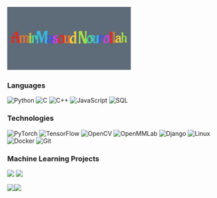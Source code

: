 ![](https://raw.githubusercontent.com/Nourollah/Nourollah/master/profile.gif)

### Languages

![Python](https://img.shields.io/badge/-Python-000?&logo=Python)
![C](https://img.shields.io/badge/-C-000?&logo=C)
![C++](https://img.shields.io/badge/-C++-000?&logo=c%2b%2b&logoColor=00599C)
![JavaScript](https://img.shields.io/badge/-JavaScript-000?&logo=JavaScript)
![SQL](https://img.shields.io/badge/-SQL-000?&logo=PostgreSQL)

### Technologies

![PyTorch](https://img.shields.io/badge/-PyTorch-000?&logo=PyTorch)
![TensorFlow](https://img.shields.io/badge/-TensorFlow-000?&logo=TensorFlow)
![OpenCV](https://img.shields.io/badge/-OpenCV-000?&logo=OpenCV)
![OpenMMLab](https://img.shields.io/badge/-OpenMMLab-000?&logo=GitHub)
![Django](https://img.shields.io/badge/-Django-000?&logo=Django)
![Linux](https://img.shields.io/badge/-Linux-000?&logo=Linux)
![Docker](https://img.shields.io/badge/-Docker-000?&logo=Docker)
![Git](https://img.shields.io/badge/-Git-000?&logo=Git)

### Machine Learning Projects

[![](https://img.shields.io/badge/-🧬%20NeuralNetworkFromScratch-000)](https://github.com/Nourollah/NeuralNetworkFromScratch)
[![](https://img.shields.io/badge/-🦠%20Python%20ImageProcessing-000)](https://github.com/Nourollah/Python_ImageProcessing)

[//]: # ([![]&#40;https://img.shields.io/badge/-📝%20Summarizer-000&#41;]&#40;&#41;)
[//]: # ([![]&#40;https://img.shields.io/badge/-🔬%20Overwatch-000&#41;]&#40;&#41;)
[//]: # ([![]&#40;https://img.shields.io/badge/-🛰%20KubeSat-000&#41;]&#40;&#41;)
[//]: # ([![]&#40;https://img.shields.io/badge/-🔊%20Voice%20Poker-000&#41;]&#40;&#41;)
[//]: # ([![]&#40;https://img.shields.io/badge/-🗺%20PokémonGo%20Map-000&#41;]&#40;&#41;)

[//]: # (### Web Project)

[//]: # ([![]&#40;https://img.shields.io/badge/-🩸%20Heartbleed-000&#41;]&#40;&#41;)
[//]: # ([![]&#40;https://img.shields.io/badge/-🌊%20SYN%20Flood-000&#41;]&#40;&#41;)
[//]: # ([![]&#40;https://img.shields.io/badge/-🗂%20Packet%20Sniffing%20%26%20Spoofing-000&#41;]&#40;&#41;)
[//]: # ([![]&#40;https://img.shields.io/badge/-💉%20SQL%20Injection-000&#41;]&#40;&#41;)
[//]: # ([![]&#40;https://img.shields.io/badge/-🛡%20Spectre%20%26%20Meltdown-000&#41;]&#40;&#41;)
[//]: # ([![]&#40;https://img.shields.io/badge/-🌐%20Network%20Tools-000&#41;]&#40;&#41;)

<img height="137px" src="https://github-readme-stats.vercel.app/api?username=Nourollah&hide_title=true&hide_border=true&show_icons=true&include_all_commits=true&count_private=true&line_height=21&text_color=000&icon_color=000&bg_color=0,ea6161,ffc64d,fffc4d,52fa5a&theme=graywhite" /><!-- wi*quL3fcV --><img height="137px" src="https://github-readme-stats.vercel.app/api/top-langs/?username=Nourollah&hide=html&hide_title=true&hide_border=true&layout=compact&langs_count=6&exclude_repo=comp426,Redventures-Movie-Quotes&text_color=000&icon_color=fff&bg_color=0,52fa5a,4dfcff,c64dff&theme=graywhite" />
